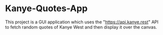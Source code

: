# Kanye-Quotes-App
This project is a GUI application which uses the "https://api.kanye.rest" API to fetch random quotes of Kanye West and then display it over the canvas.
